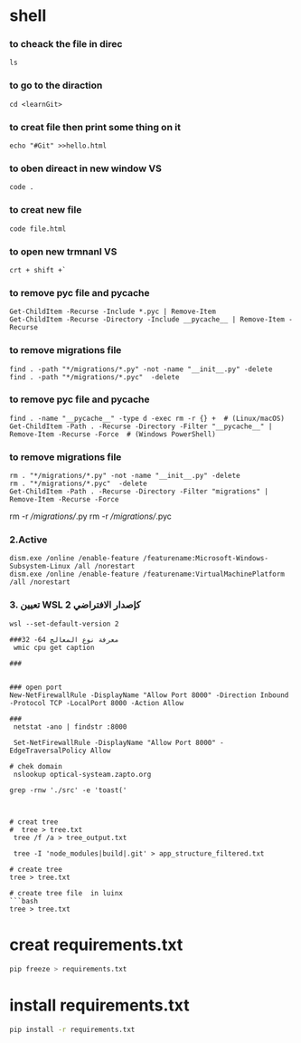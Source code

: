 # shell


### to cheack the file in direc
```ls```

### to go to the diraction
```cd <learnGit> ```

### to creat file then print some thing on it 
```echo "#Git" >>hello.html``` 
### to oben direact in new window  VS
```code .```
### to creat new file 
```code file.html```

### to open new trmnanl VS 
```shell
crt + shift +`
```

### to remove pyc file and __pycache__
```shell
Get-ChildItem -Recurse -Include *.pyc | Remove-Item
Get-ChildItem -Recurse -Directory -Include __pycache__ | Remove-Item -Recurse
```

### to remove migrations file
```shell
find . -path "*/migrations/*.py" -not -name "__init__.py" -delete
find . -path "*/migrations/*.pyc"  -delete
```



### to remove pyc file and __pycache__
```shell
find . -name "__pycache__" -type d -exec rm -r {} +  # (Linux/macOS)
Get-ChildItem -Path . -Recurse -Directory -Filter "__pycache__" | Remove-Item -Recurse -Force  # (Windows PowerShell)
```

### to remove migrations file
```shell
rm . "*/migrations/*.py" -not -name "__init__.py" -delete
rm . "*/migrations/*.pyc"  -delete
Get-ChildItem -Path . -Recurse -Directory -Filter "migrations" | Remove-Item -Recurse -Force 
```

rm -r */migrations/*.py
rm -r */migrations/*.pyc

### 2.Active 
```shell
dism.exe /online /enable-feature /featurename:Microsoft-Windows-Subsystem-Linux /all /norestart
dism.exe /online /enable-feature /featurename:VirtualMachinePlatform /all /norestart
```

### 3. تعيين WSL 2 كإصدار الافتراضي
```shell
wsl --set-default-version 2

###معرفة نوع المعالج 64- 32
 wmic cpu get caption

###


### open port 
New-NetFirewallRule -DisplayName "Allow Port 8000" -Direction Inbound -Protocol TCP -LocalPort 8000 -Action Allow

### 
 netstat -ano | findstr :8000

 Set-NetFirewallRule -DisplayName "Allow Port 8000" -EdgeTraversalPolicy Allow

# chek domain
 nslookup optical-systeam.zapto.org

grep -rnw './src' -e 'toast('



# creat tree
#  tree > tree.txt
 tree /f /a > tree_output.txt

 tree -I 'node_modules|build|.git' > app_structure_filtered.txt

# create tree 
tree > tree.txt

# create tree file  in luinx
```bash
tree > tree.txt
```


#  creat requirements.txt
```bash
pip freeze > requirements.txt
```

# install requirements.txt
```bash
pip install -r requirements.txt
```

